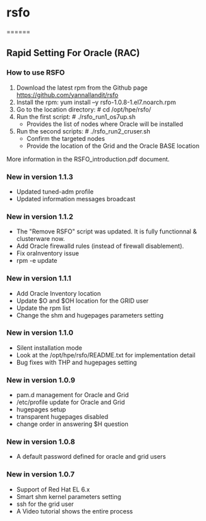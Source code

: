 # rsfo
======

Rapid Setting For Oracle (RAC)
------------------------------

### How to use RSFO

1. Download the latest rpm from the Github page https://github.com/yannallandit/rsfo 
2. Install the rpm: yum install –y rsfo-1.0.8-1.el7.noarch.rpm
3. Go to the location directory: # cd /opt/hpe/rsfo/
4. Run the first script: # ./rsfo_run1_os7up.sh
	* Provides the list of nodes where Oracle will be installed
5. Run the second scripts: # ./rsfo_run2_cruser.sh
	* Confirm the targeted nodes
	* Provide the location of the Grid and the Oracle BASE location

More information in the RSFO_introduction.pdf document.

### New in version 1.1.3
- Updated tuned-adm profile
- Updated information messages broadcast

### New in version 1.1.2
- The "Remove RSFO" script was updated. It is fully functionnal & clusterware now.
- Add Oracle firewalld rules (instead of firewall disablement).
- Fix oraInventory issue
- rpm -e update

### New in version 1.1.1
- Add Oracle Inventory location
- Update $O and $OH location for the GRID user
- Update the rpm list
- Change the shm and hugepages parameters setting

### New in version 1.1.0
- Silent installation mode
- Look at the /opt/hpe/rsfo/README.txt for implementation detail
- Bug fixes with THP and hugepages setting

### New in version 1.0.9
- pam.d management for Oracle and Grid
- /etc/profile update for Oracle and Grid
- hugepages setup
- transparent hugepages disabled
- change order in answering $H question

### New in version 1.0.8

- A default password defined for oracle and grid users

### New in version 1.0.7

- Support of Red Hat EL 6.x
- Smart shm kernel parameters setting
- ssh for the grid user
- A Video tutorial shows the entire process

